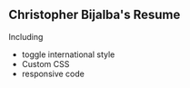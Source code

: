 ## Christopher Bijalba's Resume

Including 

- toggle international style
- Custom CSS
- responsive code